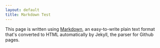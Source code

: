 ```yaml
---
layout: default
title: Markdown Test
---
```

This page is written using [Markdown](http://daringfireball.net/projects/markdown/),
an easy-to-write plain text format that's converted to HTML automatically by 
Jekyll, the parser for Github pages.
